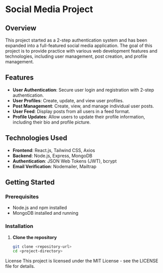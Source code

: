 # Social Media Project

## Overview

This project started as a 2-step authentication system and has been expanded into a full-featured social media application. The goal of this project is to provide practice with various web development features and technologies, including user management, post creation, and profile management.

## Features

- **User Authentication**: Secure user login and registration with 2-step authentication.
- **User Profiles**: Create, update, and view user profiles.
- **Post Management**: Create, view, and manage individual user posts.
- **User Feed**: Display posts from all users in a feed format.
- **Profile Updates**: Allow users to update their profile information, including their bio and profile picture.

## Technologies Used

- **Frontend**: React.js, Tailwind CSS, Axios
- **Backend**: Node.js, Express, MongoDB
- **Authentication**: JSON Web Tokens (JWT), bcrypt
- **Email Verification**: Nodemailer, Mailtrap

## Getting Started

### Prerequisites

- Node.js and npm installed
- MongoDB installed and running

### Installation

1. **Clone the repository**

   ```bash
   git clone <repository-url>
   cd <project-directory>
License
This project is licensed under the MIT License - see the LICENSE file for details.


